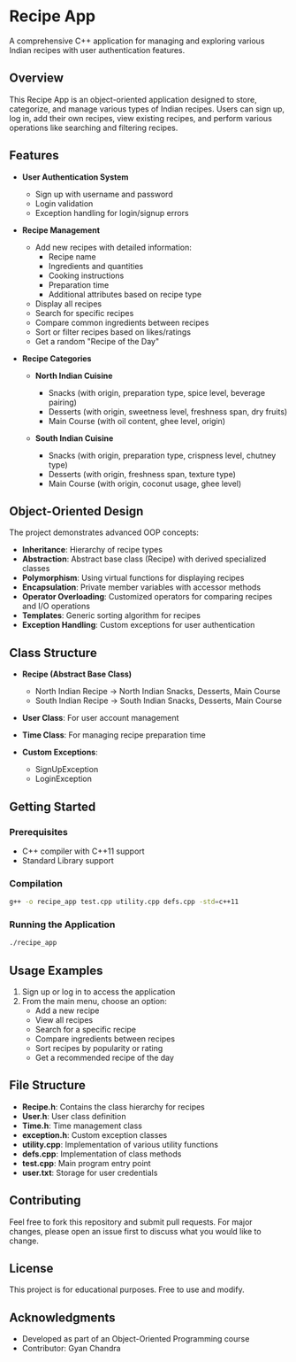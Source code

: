 # Recipe App

A comprehensive C++ application for managing and exploring various Indian recipes with user authentication features.

## Overview

This Recipe App is an object-oriented application designed to store, categorize, and manage various types of Indian recipes. Users can sign up, log in, add their own recipes, view existing recipes, and perform various operations like searching and filtering recipes.

## Features

- **User Authentication System**
  - Sign up with username and password
  - Login validation
  - Exception handling for login/signup errors

- **Recipe Management**
  - Add new recipes with detailed information:
    - Recipe name
    - Ingredients and quantities
    - Cooking instructions
    - Preparation time
    - Additional attributes based on recipe type
  - Display all recipes
  - Search for specific recipes
  - Compare common ingredients between recipes
  - Sort or filter recipes based on likes/ratings
  - Get a random "Recipe of the Day"

- **Recipe Categories**
  - **North Indian Cuisine**
    - Snacks (with origin, preparation type, spice level, beverage pairing)
    - Desserts (with origin, sweetness level, freshness span, dry fruits)
    - Main Course (with oil content, ghee level, origin)
  
  - **South Indian Cuisine**
    - Snacks (with origin, preparation type, crispness level, chutney type)
    - Desserts (with origin, freshness span, texture type)
    - Main Course (with origin, coconut usage, ghee level)

## Object-Oriented Design

The project demonstrates advanced OOP concepts:

- **Inheritance**: Hierarchy of recipe types
- **Abstraction**: Abstract base class (Recipe) with derived specialized classes
- **Polymorphism**: Using virtual functions for displaying recipes
- **Encapsulation**: Private member variables with accessor methods
- **Operator Overloading**: Customized operators for comparing recipes and I/O operations
- **Templates**: Generic sorting algorithm for recipes
- **Exception Handling**: Custom exceptions for user authentication

## Class Structure

- **Recipe (Abstract Base Class)**
  - North Indian Recipe → North Indian Snacks, Desserts, Main Course
  - South Indian Recipe → South Indian Snacks, Desserts, Main Course

- **User Class**: For user account management

- **Time Class**: For managing recipe preparation time

- **Custom Exceptions**:
  - SignUpException
  - LoginException

## Getting Started

### Prerequisites

- C++ compiler with C++11 support
- Standard Library support

### Compilation

```bash
g++ -o recipe_app test.cpp utility.cpp defs.cpp -std=c++11
```

### Running the Application

```bash
./recipe_app
```

## Usage Examples

1. Sign up or log in to access the application
2. From the main menu, choose an option:
   - Add a new recipe
   - View all recipes
   - Search for a specific recipe
   - Compare ingredients between recipes
   - Sort recipes by popularity or rating
   - Get a recommended recipe of the day

## File Structure

- **Recipe.h**: Contains the class hierarchy for recipes
- **User.h**: User class definition
- **Time.h**: Time management class
- **exception.h**: Custom exception classes
- **utility.cpp**: Implementation of various utility functions
- **defs.cpp**: Implementation of class methods
- **test.cpp**: Main program entry point
- **user.txt**: Storage for user credentials

## Contributing

Feel free to fork this repository and submit pull requests. For major changes, please open an issue first to discuss what you would like to change.

## License

This project is for educational purposes. Free to use and modify.

## Acknowledgments

- Developed as part of an Object-Oriented Programming course
- Contributor: Gyan Chandra

